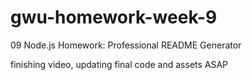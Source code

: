 # gwu-homework-week-9
09 Node.js Homework: Professional README Generator

finishing video, updating final code and assets ASAP
